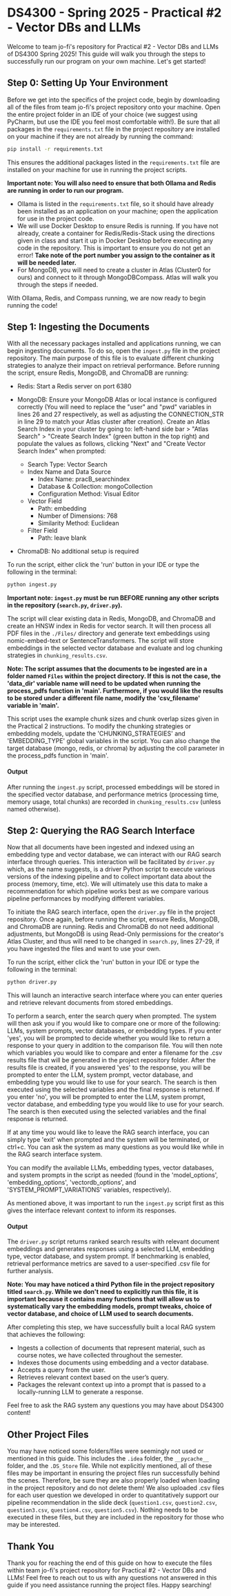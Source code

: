 # DS4300 - Spring 2025 - Practical #2 - Vector DBs and LLMs

Welcome to team jo-fi's repository for Practical #2 - Vector DBs and LLMs of DS4300 Spring 2025! This guide will walk you through 
the steps to successfully run our program on your own machine. Let's get started!

## Step 0: Setting Up Your Environment
Before we get into the specifics of the project code, begin by downloading all of the files from team jo-fi's project
repository onto your machine. Open the entire project folder in an IDE of your choice (we suggest using PyCharm, but use
the IDE you feel most comfortable with!). Be sure that all packages in the `requirements.txt` file in the project repository are installed on your machine if they are not
already by running the command: 
```bash
pip install -r requirements.txt
```
This ensures the additional packages listed in the `requirements.txt` file are installed on your machine for use in running the project scripts. 

**Important note: You will also need to ensure that both Ollama and Redis are running in order to run our program.** 
* Ollama is listed in the `requirements.txt` file, so it should have already been installed as an application on your machine; open the application for use in the project code.
* We will use Docker Desktop to ensure Redis is running. If you have not already, create a container for Redis/Redis-Stack using the directions given in class and start it up in Docker Desktop before executing any code in the repository. This is important to ensure you do not get an error! **Take note of the port number you assign to the container as it will be needed later.**
* For MongoDB, you will need to create a cluster in Atlas (Cluster0 for ours) and connect to it through MongoDBCompass. Atlas will walk you through the steps if needed.

With Ollama, Redis, and Compass running, we are now ready to begin running the code!

## Step 1: Ingesting the Documents
With all the necessary packages installed and applications running, we can begin ingesting documents. To do so, open the `ingest.py` file in the project repository. The main purpose of
this file is to evaluate different chunking strategies to analyze their impact on retrieval performance. Before running the script, ensure Redis, MongoDB, and ChromaDB are running:
* Redis: Start a Redis server on port 6380
* MongoDB: Ensure your MongoDB Atlas or local instance is configured correctly (You will need to replace the "user" and "pwd" variables in lines 26 and 27 respectively, as well as adjusting the CONNECTION_STR in line 29 to match your Atlas cluster after creation). Create an Atlas Search Index in your cluster by going to: left-hand side bar > "Atlas Search" > "Create Search Index" (green button in the top right) and populate the values as follows, clicking "Next" and "Create Vector Search Index" when prompted:
    * Search Type: Vector Search
    * Index Name and Data Source
        * Index Name: pracB_searchindex
        * Database & Collection: mongoCollection 
        * Configuration Method: Visual Editor
    * Vector Field
        * Path: embedding
        * Number of Dimensions: 768
        * Similarity Method: Euclidean
    * Filter Field
        * Path: leave blank

* ChromaDB: No additional setup is required

To run the script, either click the 'run' button in your IDE or type the following in the terminal: 
```bash
python ingest.py
```
**Important note: `ingest.py` must be run BEFORE running any other scripts in the repository (`search.py`, `driver.py`).**

The script will clear existing data in Redis, MongoDB, and ChromaDB and create an HNSW index in Redis for vector search. It will then process all PDF files in the `./Files/` directory
and generate text embeddings using nomic-embed-text or SentenceTransformers. The script will store embeddings in the selected vector database and evaluate and log chunking strategies 
in `chunking_results.csv`. 

**Note: The script assumes that the documents to be ingested are in a folder named `Files` within the project directory. If this is not the case, the 'data_dir' variable name will need
to be updated when running the process_pdfs function in 'main'. Furthermore, if you would like the results to be stored under a different file name, modify the 'csv_filename' variable in 'main'.**

This script uses the example chunk sizes and chunk overlap sizes given in the Practical 2 instructions. To modify the chunking strategies or embedding models, update the 'CHUNKING_STRATEGIES' and 'EMBEDDING_TYPE' global variables in the script. 
You can also change the target database (mongo, redis, or chroma) by adjusting the coll parameter in the process_pdfs function in 'main'.

#### Output
After running the `ingest.py` script, processed embeddings will be stored in the specified vector database, and performance metrics (processing time, memory usage, total chunks) are recorded in `chunking_results.csv` (unless named otherwise).

## Step 2: Querying the RAG Search Interface
Now that all documents have been ingested and indexed using an embedding type and vector database, we can interact with our RAG search interface through queries. This interaction will be
facilitated by `driver.py` which, as the name suggests, is a driver Python script to execute various versions of the indexing pipeline and to collect important data about the process (memory, time, etc).
We will ultimately use this data to make a recommendation for which pipeline works best as we compare various pipeline performances by modifying different variables. 

To initiate the RAG search interface, open the `driver.py` file in the project repository. Once again, before running the script, ensure Redis, MongoDB, and ChromaDB are running. Redis and ChromaDB do not need additional adjustments, but MongoDB is using Read-Only permissions for the creator's Atlas Cluster, and thus will need to be changed in `search.py`, lines 27-29, if you have ingested the files and want to use your own.

To run the script, either click the 'run' button in your IDE or type the following in the terminal: 
```bash
python driver.py
```
This will launch an interactive search interface where you can enter queries and retrieve relevant documents from stored embeddings.

To perform a search, enter the search query when prompted. The system will then ask you if you would like to compare one or more of the following: LLMs, system prompts, vector databases, or embedding types.
If you enter 'yes', you will be prompted to decide whether you would like to return a response to your query in addition to the comparison file. You will then note which variables you would like to compare and enter a filename for the .csv results file that will be generated in the project repository folder. After the results file is created, if you answered 'yes' to the response, you will be prompted to enter the LLM, system prompt, vector database, and embedding type you would like to use for your search. The search is then executed using the selected variables and the final response is returned.
If you enter 'no', you will be prompted to enter the LLM, system prompt, vector database, and embedding type you would like to use for your search. The search is then executed using the selected variables
and the final response is returned.

If at any time you would like to leave the RAG search interface, you can simply type 'exit' when prompted and the system will be terminated, or ctrl+c. You can ask the system as many questions as you would like while in the RAG search interface system.

You can modify the available LLMs, embedding types, vector databases, and system prompts in the script as needed (found in the 'model_options', 'embedding_options', 'vectordb_options', and 'SYSTEM_PROMPT_VARIATIONS' variables, respectively).

As mentioned above, it was important to run the `ingest.py` script first as this gives the interface relevant context to inform its responses.

#### Output
The `driver.py` script returns ranked search results with relevant document embeddings and generates responses using a selected LLM, embedding type, vector database, and system prompt. If benchmarking is enabled, retrieval performance metrics are saved to a user-specified .csv file for further analysis.

**Note: You may have noticed a third Python file in the project repository titled `search.py`. While we don't need to explicitly run this file, it is important because it contains many functions that will allow us to systematically vary the embedding models, prompt tweaks, choice of vector database, and choice of LLM used to search documents.**

After completing this step, we have successfully built a local RAG system that achieves the following:
* Ingests a collection of documents that represent material, such as course notes, we have collected throughout the semester. 
* Indexes those documents using embedding and a vector database.
* Accepts a query from the user. 
* Retrieves relevant context based on the user’s query.
* Packages the relevant context up into a prompt that is passed to a locally-running LLM to generate a response.

Feel free to ask the RAG system any questions you may have about DS4300 content! 

## Other Project Files
You may have noticed some folders/files were seemingly not used or mentioned in this guide. This includes the `.idea` folder, the `__pycache__` folder, and the `.DS_Store` file. While not explicitly mentioned, all of these files may be important in ensuring the project files run successfully behind the scenes. Therefore, be sure they are also properly loaded when loading in the project repository and do not delete them! We also uploaded .csv files for each user question we developed in order to quantitatively support our pipeline recommendation in the slide deck (`question1.csv`, `question2.csv`, `question3.csv`, `question4.csv`, `question5.csv`). Nothing needs to be executed in these files, but they are included in the repository for those who may be interested.

## Thank You
Thank you for reaching the end of this guide on how to execute the files within team jo-fi's project repository for
Practical #2 - Vector DBs and LLMs! Feel free to reach out to us with any questions not answered in this guide if you need assistance
running the project files. Happy searching!
